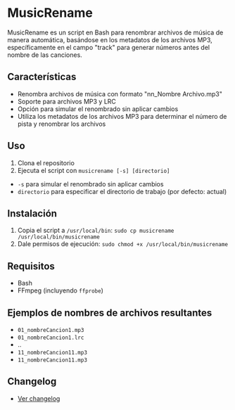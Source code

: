 # MusicRename

MusicRename es un script en Bash para renombrar archivos de música de manera automática, basándose en los metadatos de los archivos MP3, específicamente en el campo "track" para generar números antes del nombre de las canciones.

## Características

* Renombra archivos de música con formato "nn_Nombre Archivo.mp3"
* Soporte para archivos MP3 y LRC
* Opción para simular el renombrado sin aplicar cambios
* Utiliza los metadatos de los archivos MP3 para determinar el número de pista y renombrar los archivos

## Uso

1. Clona el repositorio
2. Ejecuta el script con `musicrename [-s] [directorio]`
 * `-s` para simular el renombrado sin aplicar cambios
 * `directorio` para especificar el directorio de trabajo (por defecto: actual)

## Instalación

1. Copia el script a `/usr/local/bin`: `sudo cp musicrename /usr/local/bin/musicrename`
2. Dale permisos de ejecución: `sudo chmod +x /usr/local/bin/musicrename`

## Requisitos

* Bash
* FFmpeg (incluyendo `ffprobe`)

## Ejemplos de nombres de archivos resultantes

* `01_nombreCancion1.mp3`
* `01_nombreCancion1.lrc`
*  ..
* `11_nombreCancion11.mp3`
* `11_nombreCancion11.mp3`

## Changelog

* [Ver changelog](CHANGELOG.md)

